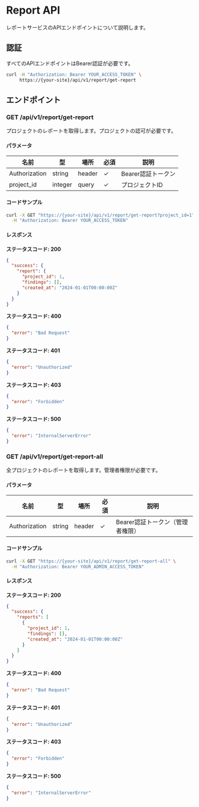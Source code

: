 # Report API

レポートサービスのAPIエンドポイントについて説明します。

## 認証

すべてのAPIエンドポイントはBearer認証が必要です。

```bash
curl -H "Authorization: Bearer YOUR_ACCESS_TOKEN" \
     https://{your-site}/api/v1/report/get-report
```

## エンドポイント

### GET /api/v1/report/get-report

プロジェクトのレポートを取得します。プロジェクトの認可が必要です。

#### パラメータ

| 名前 | 型 | 場所 | 必須 | 説明 |
|------|----|----|------|------|
| Authorization | string | header | ✓ | Bearer認証トークン |
| project_id | integer | query | ✓ | プロジェクトID |

#### コードサンプル

```bash
curl -X GET "https://{your-site}/api/v1/report/get-report?project_id=1" \
  -H "Authorization: Bearer YOUR_ACCESS_TOKEN"
```

#### レスポンス

**ステータスコード: 200**

```json
{
  "success": {
    "report": {
      "project_id": 1,
      "findings": [],
      "created_at": "2024-01-01T00:00:00Z"
    }
  }
}
```

**ステータスコード: 400**

```json
{
  "error": "Bad Request"
}
```

**ステータスコード: 401**

```json
{
  "error": "Unauthorized"
}
```

**ステータスコード: 403**

```json
{
  "error": "Forbidden"
}
```

**ステータスコード: 500**

```json
{
  "error": "InternalServerError"
}
```

### GET /api/v1/report/get-report-all

全プロジェクトのレポートを取得します。管理者権限が必要です。

#### パラメータ

| 名前 | 型 | 場所 | 必須 | 説明 |
|------|----|----|------|------|
| Authorization | string | header | ✓ | Bearer認証トークン（管理者権限） |

#### コードサンプル

```bash
curl -X GET "https://{your-site}/api/v1/report/get-report-all" \
  -H "Authorization: Bearer YOUR_ADMIN_ACCESS_TOKEN"
```

#### レスポンス

**ステータスコード: 200**

```json
{
  "success": {
    "reports": [
      {
        "project_id": 1,
        "findings": [],
        "created_at": "2024-01-01T00:00:00Z"
      }
    ]
  }
}
```

**ステータスコード: 400**

```json
{
  "error": "Bad Request"
}
```

**ステータスコード: 401**

```json
{
  "error": "Unauthorized"
}
```

**ステータスコード: 403**

```json
{
  "error": "Forbidden"
}
```

**ステータスコード: 500**

```json
{
  "error": "InternalServerError"
}
```
